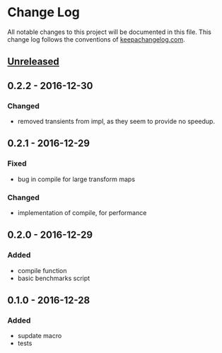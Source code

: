 # Change Log
All notable changes to this project will be documented in this file. This change log follows the conventions of [keepachangelog.com](http://keepachangelog.com/).

## [Unreleased]

## 0.2.2 - 2016-12-30
### Changed
- removed transients from impl, as they seem to provide no speedup.

## 0.2.1 - 2016-12-29
### Fixed
- bug in compile for large transform maps

### Changed
- implementation of compile, for performance

## 0.2.0 - 2016-12-29
### Added
- compile function
- basic benchmarks script

## 0.1.0 - 2016-12-28
### Added
- supdate macro
- tests

[Unreleased]: https://github.com/vvvvalvalval/supdate/compare/v0.2.2...HEAD
[0.2.2]: https://github.com/vvvvalvalval/supdate/compare/v0.2.1...v0.2.2
[0.2.1]: https://github.com/vvvvalvalval/supdate/compare/v0.2.0...v0.2.1
[0.2.0]: https://github.com/vvvvalvalval/supdate/compare/v0.1.0...v0.2.0

